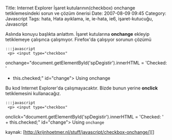 Title: Internet Explorer İşaret kutularının(checkbox) onchange tetiklemesindeki sorun ve çözüm önerisi
Date: 2007-08-09 09:45
Category: Javascript
Tags: hata, Hata ayıklama, ie, ie-hata, ie6, işaret-kutucuğu, Javascript

Aslında konuyu başlıkta anlattım. İşaret kutularına **onchange** ekleyip
tetiklemeye çalışınca çalışmıyor. Firefox'da çalışıyor sorunun çözümü

	:::javascript
	 <p> <input type="checkbox"
onchange="document.getElementById('spDegistir').innerHTML = 'Checked: '
+ this.checked;" id="change"> <label for="change">Using
onchange</label> <span id="spDegistir"></span> </p>


Bu kod Internet Explorer'da çalışmayacaktır. Bizde bunun yerine
**onclick** tetiklemesini kullanacağız.

	:::javascript
	 <p> <input type="checkbox"
onclick="document.getElementById('spDegistir').innerHTML = 'Checked: ' +
this.checked;" id="change"> <label for="change">Using
<code>onchange</code></label> <span id="spDegistir"></span>
</p> 

kaynak: [http://krijnhoetmer.nl/stuff/javascript/checkbox-onchange/][]

</p>

  [http://krijnhoetmer.nl/stuff/javascript/checkbox-onchange/]: http://krijnhoetmer.nl/stuff/javascript/checkbox-onchange/
